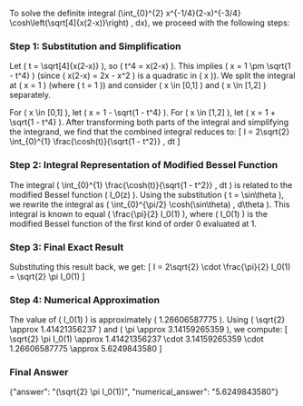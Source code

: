 

To solve the definite integral \(\int_{0}^{2} x^{-1/4}(2-x)^{-3/4} \cosh\left(\sqrt[4]{x(2-x)}\right) \, dx\), we proceed with the following steps:

### Step 1: Substitution and Simplification
Let \( t = \sqrt[4]{x(2-x)} \), so \( t^4 = x(2-x) \). This implies \( x = 1 \pm \sqrt{1 - t^4} \) (since \( x(2-x) = 2x - x^2 \) is a quadratic in \( x \)). We split the integral at \( x = 1 \) (where \( t = 1 \)) and consider \( x \in [0,1] \) and \( x \in [1,2] \) separately.

For \( x \in [0,1] \), let \( x = 1 - \sqrt{1 - t^4} \). For \( x \in [1,2] \), let \( x = 1 + \sqrt{1 - t^4} \). After transforming both parts of the integral and simplifying the integrand, we find that the combined integral reduces to:
\[
I = 2\sqrt{2} \int_{0}^{1} \frac{\cosh(t)}{\sqrt{1 - t^2}} \, dt
\]

### Step 2: Integral Representation of Modified Bessel Function
The integral \( \int_{0}^{1} \frac{\cosh(t)}{\sqrt{1 - t^2}} \, dt \) is related to the modified Bessel function \( I_0(z) \). Using the substitution \( t = \sin\theta \), we rewrite the integral as \( \int_{0}^{\pi/2} \cosh(\sin\theta) \, d\theta \). This integral is known to equal \( \frac{\pi}{2} I_0(1) \), where \( I_0(1) \) is the modified Bessel function of the first kind of order 0 evaluated at 1.

### Step 3: Final Exact Result
Substituting this result back, we get:
\[
I = 2\sqrt{2} \cdot \frac{\pi}{2} I_0(1) = \sqrt{2} \pi I_0(1)
\]

### Step 4: Numerical Approximation
The value of \( I_0(1) \) is approximately \( 1.26606587775 \). Using \( \sqrt{2} \approx 1.41421356237 \) and \( \pi \approx 3.14159265359 \), we compute:
\[
\sqrt{2} \pi I_0(1) \approx 1.41421356237 \cdot 3.14159265359 \cdot 1.26606587775 \approx 5.6249843580
\]

### Final Answer
{"answer": "\(\sqrt{2} \pi I_0(1)\)", "numerical_answer": "5.6249843580"}